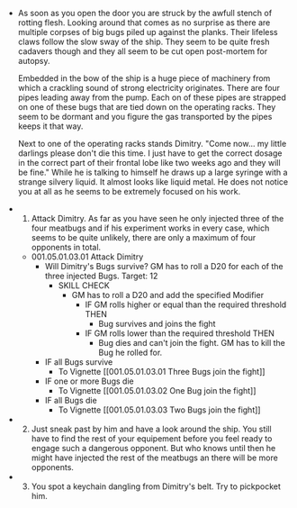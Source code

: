 - As soon as you open the door you are struck by the awfull stench of rotting flesh. Looking around that comes as no surprise as there are multiple corpses of big bugs piled up against the planks. Their lifeless claws follow the slow sway of the ship. They seem to be quite fresh cadavers though and they all seem to be cut open post-mortem for autopsy.
  
  Embedded in the bow of the ship is a huge piece of machinery from which a crackling sound of strong electricity originates. There are four pipes leading away from the pump. Each on of these pipes are strapped on one of these bugs that are tied down on the operating racks. They seem to be dormant and you figure the gas transported by the pipes keeps it that way.
  
  Next to one of the operating racks stands Dimitry. "Come now... my little darlings please don't die this time. I just have to get the correct dosage in the correct part of their frontal lobe like two weeks ago and they will be fine." While he is talking to himself he draws up a large syringe with a strange silvery liquid. It almost looks like liquid metal. He does not notice you at all as he seems to be extremely focused on his work.
- 1. Attack Dimitry. As far as you have seen he only injected three of the four meatbugs and if his experiment works in every case, which seems to be quite unlikely, there are only a maximum of four opponents in total.
	- 001.05.01.03.01 Attack Dimitry
		- Will Dimitry's Bugs survive? GM has to roll a D20 for each of the three injected Bugs. Target: 12
			- SKILL CHECK
				- GM has to roll a D20 and add the specified Modifier
					- IF GM rolls higher or equal than the required threshold THEN
						- Bug survives and joins the fight
					- IF GM rolls lower than the required threshold THEN
						- Bug dies and can't join the fight. GM has to kill the Bug he rolled for.
		- IF all Bugs survive
			- To Vignette [[001.05.01.03.01 Three Bugs join the fight]]
		- IF one or more Bugs die
			- To Vignette [[001.05.01.03.02 One Bug join the fight]]
		- IF all Bugs die
			- To Vignette [[001.05.01.03.03 Two Bugs join the fight]]
- 2. Just sneak past by him and have a look around the ship. You still have to find the rest of your equipement before you feel ready to engage such a dangerous opponent. But who knows until then he might have injected the rest of the meatbugs an there will be more opponents.
- 3. You spot a keychain dangling from Dimitry's belt. Try to pickpocket him.